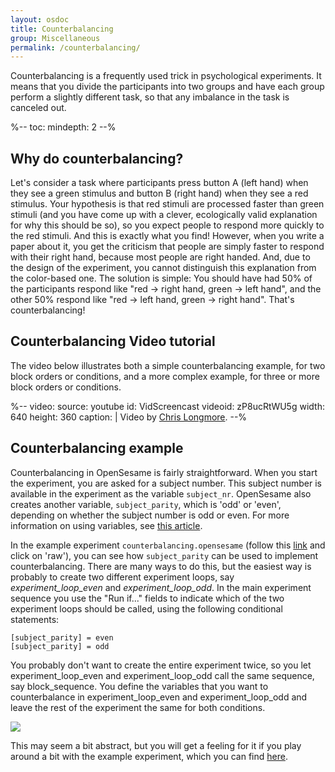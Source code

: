 ```yaml
---
layout: osdoc
title: Counterbalancing
group: Miscellaneous
permalink: /counterbalancing/
---
```


Counterbalancing is a frequently used trick in psychological experiments. It means that you divide the participants into two groups and have each group perform a slightly different task, so that any imbalance in the task is canceled out.

%--
toc:
 mindepth: 2
--%

## Why do counterbalancing?

Let's consider a task where participants press button A (left hand) when they see a green stimulus and button B (right hand) when they see a red stimulus. Your hypothesis is that red stimuli are processed faster than green stimuli (and you have come up with a clever, ecologically valid explanation for why this should be so), so you expect people to respond more quickly to the red stimuli. And this is exactly what you find! However, when you write a paper about it, you get the criticism that people are simply faster to respond with their right hand, because most people are right handed. And, due to the design of the experiment, you cannot distinguish this explanation from the color-based one. The solution is simple: You should have had 50% of the participants respond like "red → right hand, green → left hand", and the other 50% respond like "red -> left hand, green -> right hand". That's counterbalancing!

## Counterbalancing Video tutorial

The video below illustrates both a simple counterbalancing example, for two block orders or conditions, and a more complex example, for three or more block orders or conditions.

%--
video:
 source: youtube
 id: VidScreencast
 videoid: zP8ucRtWU5g
 width: 640
 height: 360
 caption: |
  Video by <a href="http://www.chrislongmore.co.uk/">Chris Longmore</a>.
--%

## Counterbalancing example

Counterbalancing in OpenSesame is fairly straightforward. When you start the experiment, you are asked for a subject number. This subject number is available in the experiment as the variable `subject_nr`. OpenSesame also creates another variable, `subject_parity`, which is 'odd' or 'even', depending on whether the subject number is odd or even. For more information on using variables, see [this article][variables].

In the example experiment `counterbalancing.opensesame` (follow this [link][example] and click on 'raw'), you can see how `subject_parity` can be used to implement counterbalancing. There are many ways to do this, but the easiest way is probably to create two different experiment loops, say *experiment_loop_even* and *experiment_loop_odd*. In the main experiment sequence you use the "Run if..." fields to indicate which of the two experiment loops should be called, using the following conditional statements:

	[subject_parity] = even
	[subject_parity] = odd

You probably don't want to create the entire experiment twice, so you let experiment_loop_even and experiment_loop_odd call the same sequence, say block_sequence. You define the variables that you want to counterbalance in experiment_loop_even and experiment_loop_odd and leave the rest of the experiment the same for both conditions.

![](/img/fig/fig10.3.1.png)

This may seem a bit abstract, but you will get a feeling for it if you play around a bit with the example experiment, which you can find [here][example].

[variables]: /usage/variables-and-conditional-statements/
[example]: https://gist.github.com/4176984
